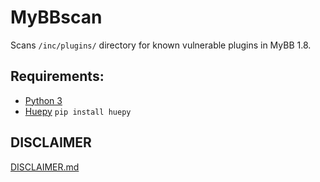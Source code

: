 # MyBBscan
Scans `/inc/plugins/` directory for known vulnerable plugins in MyBB 1.8.

## Requirements:
- [Python 3](https://www.python.org/downloads/)
- [Huepy](https://github.com/s0md3v/hue) `pip install huepy`

## DISCLAIMER
[DISCLAIMER.md](https://github.com/0xB9/MyBBscan/blob/master/DISCLAIMER.md)
